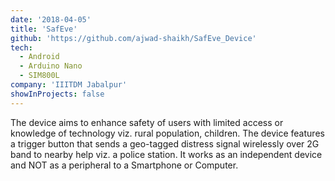 ```yaml
---
date: '2018-04-05'
title: 'SafEve'
github: 'https://github.com/ajwad-shaikh/SafEve_Device'
tech:
  - Android
  - Arduino Nano
  - SIM800L
company: 'IIITDM Jabalpur'
showInProjects: false
---
```


The device aims to enhance safety of users with limited access or knowledge of technology viz. rural population, children. The device features a trigger button that sends a geo-tagged distress signal wirelessly over 2G band to nearby help viz. a police station. It works as an independent device and NOT as a peripheral to a Smartphone or Computer.

